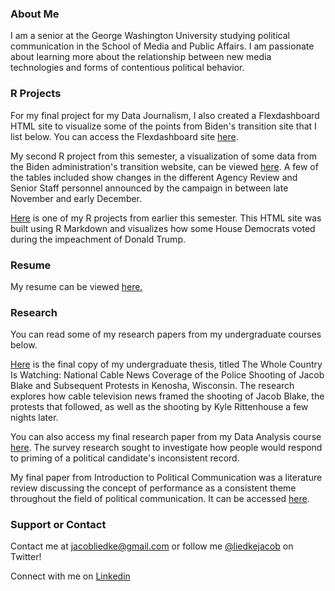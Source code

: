 ### About Me

I am a senior at the George Washington University studying political communication in the School of Media and Public Affairs. I am passionate about learning more about the relationship between new media technologies and forms of contentious political behavior.

### R Projects

For my final project for my Data Journalism, I also created a Flexdashboard HTML site to visualize some of the points from Biden's transition site that I list below. You can access the Flexdashboard site [here](https://jacobliedke.github.io/BidenTransitionFlex/).

My second R project from this semester, a visualization of some data from the Biden administration's transition website, can be viewed [here](https://jacobliedke.github.io/BidenTransition/). A few of the tables included show changes in the different Agency Review and Senior Staff personnel announced by the campaign in between late November and early December.

[Here](https://jacobliedke.github.io/RHomework/) is one of my R projects from earlier this semester. This HTML site was built using R Markdown and visualizes how some House Democrats voted during the impeachment of Donald Trump.

### Resume

My resume can be viewed [here.](https://jacobliedke.github.io/Resume/index.pdf)

### Research

You can read some of my research papers from my undergraduate courses below.

[Here](https://jacobliedke.github.io/Research/whole_country_is_watching.pdf) is the final copy of my undergraduate thesis, titled The Whole Country Is Watching: National Cable News Coverage of the Police Shooting of Jacob Blake and Subsequent Protests in Kenosha, Wisconsin. The research explores how cable television news framed the shooting of Jacob Blake, the protests that followed, as well as the shooting by Kyle Rittenhouse a few nights later.

You can also access my final research paper from my Data Analysis course [here](https://jacobliedke.github.io/Research/data_analysis_research.pdf). The survey research sought to investigate how people would respond to priming of a political candidate's inconsistent record.

My final paper from Introduction to Political Communication was a literature review discussing the concept of performance as a consistent theme throughout the field of political communication. It can be accessed [here](https://jacobliedke.github.io/Research/performancec_in_polcomm.pdf).

### Support or Contact

Contact me at [jacobliedke@gmail.com](mailto:jacobliedke@gmail.com) or follow me [@liedkejacob](https://twitter.com/liedkejacob) on Twitter!

Connect with me on [Linkedin](https://www.linkedin.com/in/jacob-liedke/)
